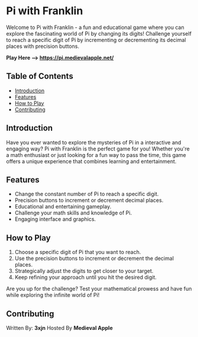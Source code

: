 # Pi with Franklin

Welcome to Pi with Franklin - a fun and educational game where you can explore the fascinating world of Pi by changing its digits! Challenge yourself to reach a specific digit of Pi by incrementing or decrementing its decimal places with precision buttons.

**Play Here --> https://pi.medievalapple.net/**

## Table of Contents
- [Introduction](#introduction)
- [Features](#features)
- [How to Play](#how-to-play)
- [Contributing](#contributing)

## Introduction

Have you ever wanted to explore the mysteries of Pi in a interactive and engaging way? Pi with Franklin is the perfect game for you! Whether you're a math enthusiast or just looking for a fun way to pass the time, this game offers a unique experience that combines learning and entertainment.

## Features

- Change the constant number of Pi to reach a specific digit.
- Precision buttons to increment or decrement decimal places.
- Educational and entertaining gameplay.
- Challenge your math skills and knowledge of Pi.
- Engaging interface and graphics.

## How to Play

1. Choose a specific digit of Pi that you want to reach.
2. Use the precision buttons to increment or decrement the decimal places.
3. Strategically adjust the digits to get closer to your target.
4. Keep refining your approach until you hit the desired digit.

Are you up for the challenge? Test your mathematical prowess and have fun while exploring the infinite world of Pi!

## Contributing

Written By: **3xjn**
Hosted By **Medieval Apple**
